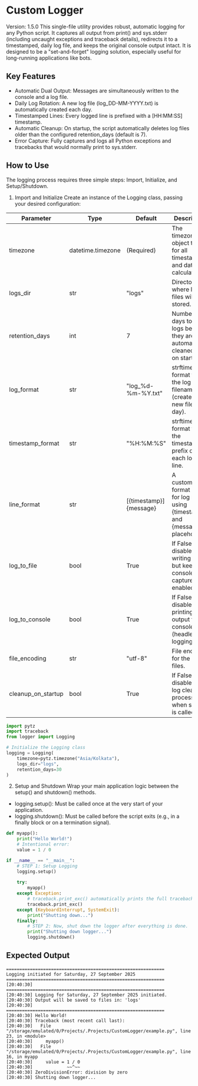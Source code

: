 # Custom Logger
Version: 1.5.0
This single-file utility provides robust, automatic logging for any Python script. It captures all output from print() and sys.stderr (including uncaught exceptions and traceback details), redirects it to a timestamped, daily log file, and keeps the original console output intact. It is designed to be a "set-and-forget" logging solution, especially useful for long-running applications like bots.
## Key Features
 * Automatic Dual Output: Messages are simultaneously written to the console and a log file.
 * Daily Log Rotation: A new log file (log_DD-MM-YYYY.txt) is automatically created each day.
 * Timestamped Lines: Every logged line is prefixed with a [HH:MM:SS] timestamp.
 * Automatic Cleanup: On startup, the script automatically deletes log files older than the configured retention_days (default is 7).
 * Error Capture: Fully captures and logs all Python exceptions and tracebacks that would normally print to sys.stderr.
## How to Use
The logging process requires three simple steps: Import, Initialize, and Setup/Shutdown.
1. Import and Initialize
Create an instance of the Logging class, passing your desired configuration:

| Parameter | Type | Default | Description |
|---|---|---|---|
| timezone | datetime.timezone | (Required) | The timezone object to use for all timestamps and date calculations. |
| logs_dir | str | "logs" | Directory where log files will be stored. |
| retention_days | int | 7 | Number of days to keep logs before they are automatically cleaned up on startup. |
| log_format | str | "log_%d-%m-%Y.txt" | strftime format for the log filename (creates a new file per day). |
| timestamp_format | str | "%H:%M:%S" | strftime format for the timestamp prefix on each logged line. |
| line_format | str | [{timestamp}] {message} | A customizable format string for log lines, using {timestamp} and {message} placeholders. |
| log_to_file | bool | True | If False, disables writing to file but keeps console capture enabled. |
| log_to_console | bool | True | If False, disables printing output to the console (headless logging). |
| file_encoding | str | "utf-8" | File encoding for the log files. |
| cleanup_on_startup | bool | True | If False, disables the log cleanup process when setup() is called. |

```python
import pytz
import traceback
from logger import Logging

# Initialize the Logging class
logging = Logging(
    timezone=pytz.timezone("Asia/Kolkata"),
    logs_dir="logs",
    retention_days=30
)
```
2. Setup and Shutdown
Wrap your main application logic between the setup() and shutdown() methods.
 * logging.setup(): Must be called once at the very start of your application.
 * logging.shutdown(): Must be called before the script exits (e.g., in a finally block or on a termination signal).
```python
def myapp():
    print("Hello World!")
    # Intentional error:
    value = 1 / 0

if __name__ == "__main__":
    # STEP 1: Setup Logging
    logging.setup()
    
    try:
        myapp()
    except Exception:
        # traceback.print_exc() automatically prints the full traceback
        traceback.print_exc()
    except (KeyboardInterrupt, SystemExit):
        print("Shutting down...")
    finally:
        # STEP 2: Now, shut down the logger after everything is done.
        print("Shutting down logger...")
        logging.shutdown()
```
## Expected Output
```
============================================================
Logging initiated for Saturday, 27 September 2025
============================================================
[20:40:30] ============================================================
[20:40:30] Logging for Saturday, 27 September 2025 initiated.
[20:40:30] Output will be saved to files in: 'logs'
[20:40:30] ============================================================
[20:40:30] Hello World!
[20:40:30] Traceback (most recent call last):
[20:40:30]   File "/storage/emulated/0/Projects/.Projects/CustomLogger/example.py", line 23, in <module>
[20:40:30]     myapp()
[20:40:30]   File "/storage/emulated/0/Projects/.Projects/CustomLogger/example.py", line 16, in myapp
[20:40:30]     value = 1 / 0
[20:40:30]             ~~^~~
[20:40:30] ZeroDivisionError: division by zero
[20:40:30] Shutting down logger...
```
